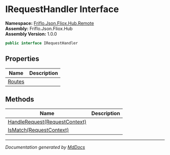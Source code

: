 ﻿<!--  
  <auto-generated>   
    The contents of this file were generated by a tool.  
    Changes to this file may be list if the file is regenerated  
  </auto-generated>   
-->

# IRequestHandler Interface

**Namespace:** [Friflo.Json.Fliox.Hub.Remote](../index.md)  
**Assembly:** Friflo.Json.Fliox.Hub  
**Assembly Version:** 1.0.0

```csharp
public interface IRequestHandler
```

## Properties

| Name                           | Description |
| ------------------------------ | ----------- |
| [Routes](properties/Routes.md) |             |

## Methods

| Name                                                      | Description |
| --------------------------------------------------------- | ----------- |
| [HandleRequest(RequestContext)](methods/HandleRequest.md) |             |
| [IsMatch(RequestContext)](methods/IsMatch.md)             |             |

___

*Documentation generated by [MdDocs](https://github.com/ap0llo/mddocs)*
